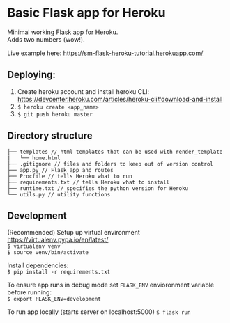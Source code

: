 # Basic Flask app for Heroku

Minimal working Flask app for Heroku.  
Adds two numbers (wow!).

Live example here:
https://sm-flask-heroku-tutorial.herokuapp.com/


## Deploying:
1. Create heroku account and install heroku CLI: https://devcenter.heroku.com/articles/heroku-cli#download-and-install
2. `$ heroku create <app_name>`
3. `$ git push heroku master`


## Directory structure
```
├── templates // html templates that can be used with render_template
|   └── home.html
├── .gitignore // files and folders to keep out of version control
├── app.py // Flask app and routes
├── Procfile // tells Heroku what to run
├── requirements.txt // tells Heroku what to install
├── runtime.txt // specifies the python version for Heroku
└── utils.py // utility functions
```

## Development

(Recommended) Setup up virtual environment https://virtualenv.pypa.io/en/latest/  
`$ virtualenv venv`  
`$ source venv/bin/activate`

Install dependencies:  
`$ pip install -r requirements.txt`

To ensure app runs in debug mode set `FLASK_ENV` envioronment variable before running:  
`$ export FLASK_ENV=development`


To run app locally (starts server on localhost:5000)
`$ flask run`
